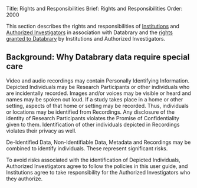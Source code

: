 Title: Rights and Responsibilities
Brief: Rights and Responsibilities
Order: 2000

This section describes the rights and responsibilities of [Institutions](|filename|code-of-ethics/institutions.md) and [Authorized Investigators](|filename|code-of-ethics/investigators.md) in association with Databrary and the [rights granted to Databrary]() by Institutions and Authorized Investigators.
		
## Background: Why Databrary data require special care

Video and audio recordings may contain Personally Identifying Information.
Depicted Individuals may be Research Participants or other individuals who are incidentally recorded.
Images and/or voices may be visible or heard and names may be spoken out loud.
If a study takes place in a home or other setting, aspects of that home or setting may be recorded.
Thus, individuals or locations may be identified from Recordings.
Any disclosure of the identity of Research Participants violates the Promise of Confidentiality given to them.
Identification of other individuals depicted in Recordings violates their privacy as well.

De-Identified Data, Non-Identifiable Data, Metadata and Recordings may be combined to identify individuals.
These represent significant risks.

To avoid risks associated with the identification of Depicted Individuals, Authorized Investigators agree to follow the policies in this user guide, and Institutions agree to take responsibility for the Authorized Investigators who they authorize.